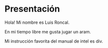 # Presentación
Hola! Mi nombre es Luis Roncal.

En mi tiempo libre me gusta jugar un aram.

Mi instrucción favorita del manual de intel es div.